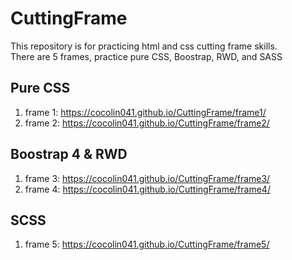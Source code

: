 # CuttingFrame

This repository is for practicing html and css cutting frame skills.<br>
There are 5 frames, practice pure CSS, Boostrap, RWD, and SASS<br>

## Pure CSS
1. frame 1: https://cocolin041.github.io/CuttingFrame/frame1/
2. frame 2: https://cocolin041.github.io/CuttingFrame/frame2/

## Boostrap 4 & RWD
1. frame 3: https://cocolin041.github.io/CuttingFrame/frame3/
2. frame 4: https://cocolin041.github.io/CuttingFrame/frame4/

## SCSS
1. frame 5: https://cocolin041.github.io/CuttingFrame/frame5/